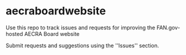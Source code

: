 # aecraboardwebsite
Use this repo to track issues and requests for improving the FAN.gov-hosted AECRA Board website

Submit requests and suggestions using the ''Issues'' section.
